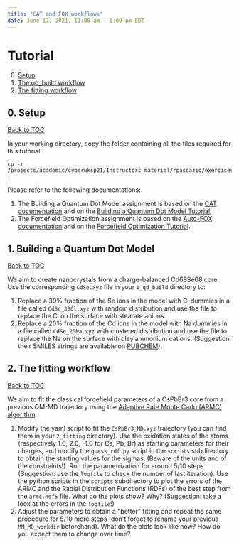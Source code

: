 ```yaml
---
title: "CAT and FOX workflows"
date: June 17, 2021, 11:00 am - 1:00 pm EDT
---
```



# Tutorial
<a name="toc"></a>

0. [Setup](#setup)
1. [The qd_build workflow](#qd_build)
2. [The fitting workflow](#fitting)

## 0. Setup
<a name="setup"></a> [Back to TOC](#toc)

In your working directory, copy the folder containing all the files required for this tutorial:

    cp -r /projects/academic/cyberwksp21/Instructors_material/rpascazio/exercises/ .

Please refer to the following documentations:
1. The Building a Quantum Dot Model assignment is based on the [CAT documentation](https://cat.readthedocs.io/en/latest/) and on the [Building a Quantum Dot Model Tutorial](https://nanotutorials.readthedocs.io/en/latest/1_build_qd.html);
2. The Forcefield Optimization assignment is based on the [Auto-FOX documentation](https://auto-fox.readthedocs.io/en/latest/) and on the [Forcefield Optimization Tutorial](https://nanotutorials.readthedocs.io/en/latest/2_fitting.html).

## 1. Building a Quantum Dot Model
<a name="qd_build"></a> [Back to TOC](#toc)

We aim to create nanocrystals from a charge-balanced Cd68Se68 core. Use the corresponding `CdSe.xyz` file in your `1_qd_build` directory to:
1. Replace a 30% fraction of the Se ions in the model with Cl dummies in a file called `CdSe_30Cl.xyz` with random distribution and use the file to replace the Cl on the surface with stearate anions.
2. Replace a 20% fraction of the Cd ions in the model with Na dummies in a file called `CdSe_20Na.xyz` with clustered distribution and use the file to replace the Na on the surface with oleylammonium cations.
(Suggestion: their SMILES strings are available on [PUBCHEM](https://pubchem.ncbi.nlm.nih.gov/)).

## 2. The fitting workflow
<a name="fitting"></a> [Back to TOC](#toc)

We aim to fit the classical forcefield parameters of a CsPbBr3 core from a previous QM-MD trajectory using the [Adaptive Rate Monte Carlo (ARMC) algorithm](https://auto-fox.readthedocs.io/en/latest/4_monte_carlo.html).
1. Modify the yaml script to fit the `CsPbBr3_MD.xyz` trajectory (you can find them in your `2_fitting` directory).
Use the oxidation states of the atoms (respectively 1.0, 2.0, -1.0 for Cs, Pb, Br) as starting parameters for their charges, and modify the `guess_rdf.py` script in the `scripts` subdirectory to obtain the starting values for the sigmas. (Beware of the units and of the constraints!). Run the parametrization for around 5/10 steps (Suggestion: use the  `logfile` to check the number of last iteration). Use the python scripts in the `scripts` subdirectory to plot the errors of the ARMC and the Radial Distribution Functions (RDFs) of the best step from the `armc.hdf5` file. What do the plots show? Why? (Suggestion: take a look at the errors in the `logfile`!)
2. Adjust the parameters to obtain a "better" fitting and repeat the same procedure for 5/10 more steps (don't forget to rename your previous `MM_MD_workdir` beforehand). What do the plots look like now? How do you expect them to change over time?
